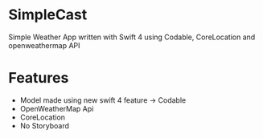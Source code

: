 # SimpleCast

Simple Weather App written with Swift 4 using Codable, CoreLocation and openweathermap API

# Features

  - Model made using new swift 4 feature -> Codable
  - OpenWeatherMap Api
  - CoreLocation
  - No Storyboard

